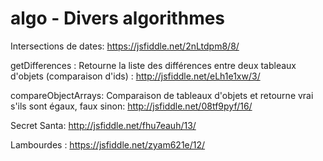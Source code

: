 # algo - Divers algorithmes

Intersections de dates: https://jsfiddle.net/2nLtdpm8/8/

getDifferences : Retourne la liste des différences entre deux tableaux d'objets (comparaison d'ids) : http://jsfiddle.net/eLh1e1xw/3/

compareObjectArrays: Comparaison de tableaux d'objets et retourne vrai s'ils sont égaux, faux sinon: http://jsfiddle.net/08tf9pyf/16/

Secret Santa: http://jsfiddle.net/fhu7eauh/13/

Lambourdes : https://jsfiddle.net/zyam621e/12/
